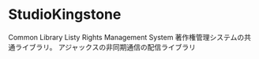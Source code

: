 # StudioKingstone

Common Library Listy Rights Management System
著作権管理システムの共通ライブラリ。
アジャックスの非同期通信の配信ライブラリ